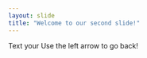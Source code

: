 ```yaml
---
layout: slide
title: "Welcome to our second slide!"
---
```

Text your 
Use the left arrow to go back!
